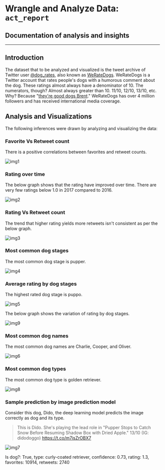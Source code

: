 # Wrangle and Analyze Data: `act_report`

## Documentation of analysis and insights
---
## Introduction

The dataset that to be analyzed and visualized is the tweet archive of Twitter user [@dog_rates](https://twitter.com/dog_rates), also known as [WeRateDogs](https://en.wikipedia.org/wiki/WeRateDogs). WeRateDogs is a Twitter account that rates people's dogs with a humorous comment about the dog. These ratings almost always have a denominator of 10. The numerators, though? Almost always greater than 10. 11/10, 12/10, 13/10, etc. Why? Because "[they're good dogs Brent](http://knowyourmeme.com/memes/theyre-good-dogs-brent)." WeRateDogs has over 4 million followers and has received international media coverage.

## Analysis and Visualizations

The following inferences were drawn by analyzing and visualizing the data:

### Favorite Vs Retweet count

There is a positive correlations between favorites and retweet counts.

![img1](images/img1.png)

### Rating over time

The below graph shows that the rating have improved over time. There are very few ratings below 1.0 in 2017 compared to 2016.

![img2](images/img2.png)

### Rating Vs Retweet count

The trend that higher rating yields more retweets isn't consistent as per the below graph.

![img3](images/img3.png)

### Most common dog stages
The most common dog stage is pupper.

![img4](images/img4.png)

### Average rating by dog stages

The highest rated dog stage is puppo.

![img5](images/img5.png)

The below graph shows the variation of rating by dog stages.

![img9](images/img9.png)

### Most common dog names

The most common dog names are Charlie, Cooper, and Oliver.

![img6](images/img6.png)

### Most common dog types

The most common dog type is golden retriever.

![img8](images/img8.png)

### Sample prediction by image prediction model

Consider this dog, Dido, the deep learning model predicts the image correctly as dog and its type.

> This is Dido. She's playing the lead role in "Pupper Stops to Catch Snow Before Resuming Shadow Box with Dried Apple." 13/10 (IG: didodoggo) https://t.co/m7isZrOBX7

![img7](images/img7.png)

Is dog?: True, type: curly-coated retriever, confidence: 0.73, rating: 1.3, favorites: 10914, retweets: 2740

